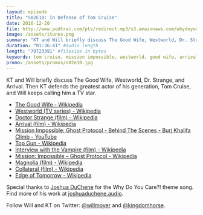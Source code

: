 ```yaml
---
layout: episode
title: "S02E10: In Defense of Tom Cruise"
date: 2016-12-20
file: http://www.podtrac.com/pts/redirect.mp3/s3.amazonaws.com/whydoyoucare.fm/Why+Do+You+Care+-+S02E10.mp3
image: /assets/itunes.png
summary: "KT and Will briefly discuss The Good Wife, Westworld, Dr. Strange, and Arrival. Then KT defends the greatest actor of his generation, Tom Cruise, and Will keeps calling him a TV star."
duration: "01:36:41" #audio length
length: "79723391" #filesize in bytes
keywords: tom cruise, mission impossible, westworld, good wife, arrival, top gun, magnolia, collateral, edge of tomorrow
promo: /assets/promos/s02e10.jpg
---
```

KT and Will briefly discuss The Good Wife, Westworld, Dr. Strange, and Arrival. Then KT defends the greatest actor of his generation, Tom Cruise, and Will keeps calling him a TV star.

<ul>
  <li><a href="https://en.wikipedia.org/wiki/The_Good_Wife">The Good Wife - Wikipedia</a></li>
  <li><a href="https://en.wikipedia.org/wiki/Westworld_(TV_series)">Westworld (TV series) - Wikipedia</a></li>
  <li><a href="https://en.wikipedia.org/wiki/Doctor_Strange_(film)">Doctor Strange (film) - Wikipedia</a></li>
  <li><a href="https://en.wikipedia.org/wiki/Arrival_(film)">Arrival (film) - Wikipedia</a></li>
  <li><a href="https://www.youtube.com/watch?v=16BFrEBZQS4">Mission Impossible: Ghost Protocol - Behind The Scenes - Burj Khalifa Climb - YouTube</a></li>
  <li><a href="https://en.wikipedia.org/wiki/Top_Gun">Top Gun - Wikipedia</a></li>
  <li><a href="https://en.wikipedia.org/wiki/Interview_with_the_Vampire_(film)">Interview with the Vampire (film) - Wikipedia</a></li>
  <li><a href="https://en.wikipedia.org/wiki/Mission:_Impossible_%E2%80%93_Ghost_Protocol">Mission: Impossible – Ghost Protocol - Wikipedia</a></li>
  <li><a href="https://en.wikipedia.org/wiki/Magnolia_(film)">Magnolia (film) - Wikipedia</a></li>
  <li><a href="https://en.wikipedia.org/wiki/Collateral_(film)">Collateral (film) - Wikipedia</a></li>
  <li><a href="https://en.wikipedia.org/wiki/Edge_of_Tomorrow">Edge of Tomorrow - Wikipedia</a></li>
</ul>

Special thanks to [Joshua DuChene](http://joshuaduchene.audio) for the Why Do You Care?! theme song. Find more of his work at [joshuaduchene.audio](http://joshuaduchene.audio).

Follow Will and KT on Twitter: [@willmoyer](https://twitter.com/willmoyer) and [@kingdomhorse](https://twitter.com/kingdomhorse).